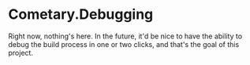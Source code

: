 ﻿Cometary.Debugging
==================

Right now, nothing's here. In the future, it'd be nice to have the ability to debug
the build process in one or two clicks, and that's the goal of this project.